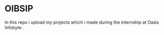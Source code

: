 # OIBSIP
In this repo i  upload  my projects which i made during the internship at   Oasis Infobyte .
